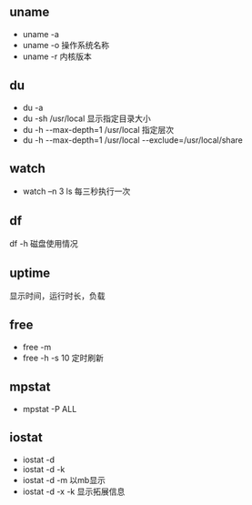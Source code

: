## uname
- uname  -a
- uname -o 操作系统名称
- uname -r  内核版本

## du 
- du -a 
- du -sh /usr/local  显示指定目录大小
- du -h  --max-depth=1  /usr/local 指定层次
- du -h  --max-depth=1  /usr/local --exclude=/usr/local/share

## watch
- watch –n 3 ls  每三秒执行一次
## df
df -h 磁盘使用情况

## uptime
显示时间，运行时长，负载

## free
- free -m
- free -h -s 10 定时刷新
## mpstat
- mpstat -P ALL

## iostat
- iostat -d 
- iostat -d -k
- iostat -d -m 以mb显示
- iostat -d -x -k 显示拓展信息

